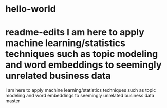# hello-world

readme-edits
I am here to apply machine learning/statistics techniques such as topic modeling and word embeddings to seemingly unrelated business data
=======
I am here to apply machine learning/statistics techniques such as topic modeling and word embeddings to seemingly unrelated business data
master

